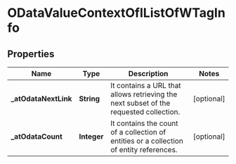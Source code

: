 # ODataValueContextOfIListOfWTagInfo

## Properties
Name | Type | Description | Notes
------------ | ------------- | ------------- | -------------
**_atOdataNextLink** | **String** | It contains a URL that allows retrieving the next subset of the requested collection. |  [optional]
**_atOdataCount** | **Integer** | It contains the count of a collection of entities or a collection of entity references. |  [optional]
